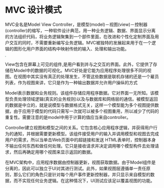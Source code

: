 # MVC 设计模式

 MVC全名是Model View Controller，是模型(model)－视图(view)－控制器(controller)的缩写，一种软件设计典范，用一种业务逻辑、数据、界面显示分离的方法组织代码，将业务逻辑聚集到一个部件里面，在改进和个性化定制界面及用户交互的同时，不需要重新编写业务逻辑。MVC被独特的发展起来用于在一个逻辑的图形化用户界面的结构中映射传统的输入、处理和输出功能。

<img src="https://somospnt.com/images/blog/articulos/159-node-mvc/model-view-controller-light-blue.png" style="zoom:20%;" />

​       View包含在屏幕上可见的组件,是用户看到并与之交互的界面。此外，它提供了存储在Model中的数据的可视化。
​      MVC好处是它能为应用程序处理很多不同的视图。在视图中其实没有真正的处理发生，不管这些数据是联机存储的还是一个雇员列表，作为视图来讲，它只是作为一种输出数据并允许用户操纵的方式


​        Model表示数据和业务规则。该组件存储应用程序数据。它对界面一无所知。该模型负责处理领域逻辑(真实的业务规则)以及与数据库和网络层的通信。被模型返回的数据是中立的，就是说模型与数据格式无关，这样一个模型能为多个视图提供数据，由于应用于模型的代码只需写一次就可以被多个视图重用，所以减少了代码的重复性。需要注意的是model中用于计算的值应当来自controller。

​        Controller建立视图和模型之间的关系。它包含核心应用程序逻辑，并获得用户行为的通知，并根据需要更新模型。该组件接受用户的输入并调用模型和视图去完成用户的需求，所以当单击Web页面中的超链接和发送 HTML表单时，控制器本身不输出任何东西和做任何处理。它只是接收请求并决定调用哪个模型构件去处理请求，然后再确定用哪个视图来显示返回的数据。

​        在MVC架构中，应用程序数据由控制器更新，视图获取数据。由于Model组件是分离的，因此可以独立于UI对其进行测试。此外，如果视图层遵循单一责任原则，那么它们的角色只是针对每个用户事件更新控制器，并只显示来自模型的数据，而不实现任何业务逻辑。在这种情况下，UI测试应该足以覆盖视图的功能。
